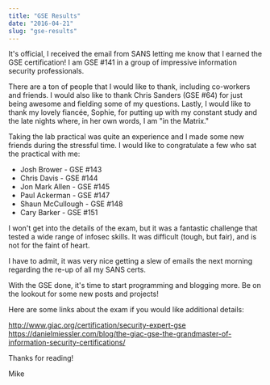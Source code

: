 ```yaml
---
title: "GSE Results"
date: "2016-04-21"
slug: "gse-results"
---
```


It's official, I received the email from SANS letting me know that I earned the GSE certification! I am GSE #141 in a group of impressive information security professionals.

There are a ton of people that I would like to thank, including co-workers and friends. I would also like to thank Chris Sanders (GSE #64) for just being awesome and fielding some of my questions. Lastly, I would like to thank my lovely fiancée, Sophie, for putting up with my constant study and the late nights where, in her own words, I am "in the Matrix."

<!--more-->

Taking the lab practical was quite an experience and I made some new friends during the stressful time. I would like to congratulate a few who sat the practical with me:

* Josh Brower - GSE #143
* Chris Davis - GSE #144
* Jon Mark Allen - GSE #145
* Paul Ackerman	- GSE #147
* Shaun McCullough - GSE #148	
* Cary Barker - GSE #151

I won't get into the details of the exam, but it was a fantastic challenge that tested a wide range of infosec skills. It was difficult (tough, but fair), and is not for the faint of heart. 

I have to admit, it was very nice getting a slew of emails the next morning regarding the re-up of all my SANS certs.

With the GSE done, it's time to start programming and blogging more. Be on the lookout for some new posts and projects!

Here are some links about the exam if you would like additional details:

http://www.giac.org/certification/security-expert-gse <br />
https://danielmiessler.com/blog/the-giac-gse-the-grandmaster-of-information-security-certifications/ <br />

Thanks for reading!

Mike
